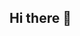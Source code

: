 ## Hi there 👋

<!--
**JRenGit/JRenGit** is a ✨ _special_ ✨ repository because its `README.md` (this file) appears on your GitHub profile.
![Header](./Ren Github Banner.png)
